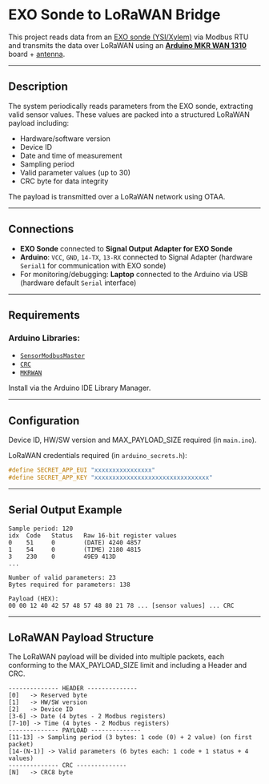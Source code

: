 # EXO Sonde to LoRaWAN Bridge

This project reads data from an [EXO sonde (YSI/Xylem)](https://www.xylem.com/siteassets/brand/ysi/resources/manual/exo-user-manual-web.pdf) via 
Modbus RTU and transmits the data over LoRaWAN using an [**Arduino MKR WAN 1310**](https://store.arduino.cc/products/arduino-mkr-wan-1310) 
board + [antenna](https://store.arduino.cc/products/dipole-pentaband-waterproof-antenna).

---

## Description

The system periodically reads parameters from the EXO sonde, extracting valid sensor values. These values are packed into a structured LoRaWAN payload including:

- Hardware/software version 
- Device ID
- Date and time of measurement
- Sampling period
- Valid parameter values (up to 30)
- CRC byte for data integrity

The payload is transmitted over a LoRaWAN network using OTAA.

---

## Connections

- **EXO Sonde** connected to **Signal Output Adapter for EXO Sonde** 
- **Arduino**: `VCC`, `GND`, `14-TX`, `13-RX` connected to Signal Adapter (hardware `Serial1` for communication with EXO sonde)
- For monitoring/debugging: **Laptop** connected to the Arduino via USB (hardware default `Serial` interface) 

---

## Requirements

### Arduino Libraries:

- [`SensorModbusMaster`](https://github.com/EnviroDIY/SensorModbusMaster)
- [`CRC`](https://github.com/RobTillaart/CRC)
- [`MKRWAN`](https://docs.arduino.cc/libraries/mkrwan)

Install via the Arduino IDE Library Manager.

---

## Configuration

Device ID, HW/SW version and MAX_PAYLOAD_SIZE required (in `main.ino`).

LoRaWAN credentials required (in `arduino_secrets.h`):

```cpp
#define SECRET_APP_EUI "xxxxxxxxxxxxxxxx"
#define SECRET_APP_KEY "xxxxxxxxxxxxxxxxxxxxxxxxxxxxxxxx"
```

---

## Serial Output Example

```
Sample period: 120
idx  Code   Status   Raw 16-bit register values
0    51     0        (DATE) 4240 4857
1    54     0        (TIME) 2180 4815
3    230    0	     49E9 413D
...

Number of valid parameters: 23
Bytes required for parameters: 138

Payload (HEX): 
00 00 12 40 42 57 48 57 48 80 21 78 ... [sensor values] ... CRC
```

---

## LoRaWAN Payload Structure

The LoRaWAN payload will be divided into multiple packets, each conforming to the MAX_PAYLOAD_SIZE limit and including a Header and CRC.

```
-------------- HEADER --------------
[0]   -> Reserved byte
[1]   -> HW/SW version
[2]   -> Device ID
[3-6] -> Date (4 bytes - 2 Modbus registers)
[7-10] -> Time (4 bytes - 2 Modbus registers)
-------------- PAYLOAD --------------
[11-13] -> Sampling period (3 bytes: 1 code (0) + 2 value) (on first packet)
[14-(N-1)] -> Valid parameters (6 bytes each: 1 code + 1 status + 4 values)
-------------- CRC --------------
[N]   -> CRC8 byte
```




